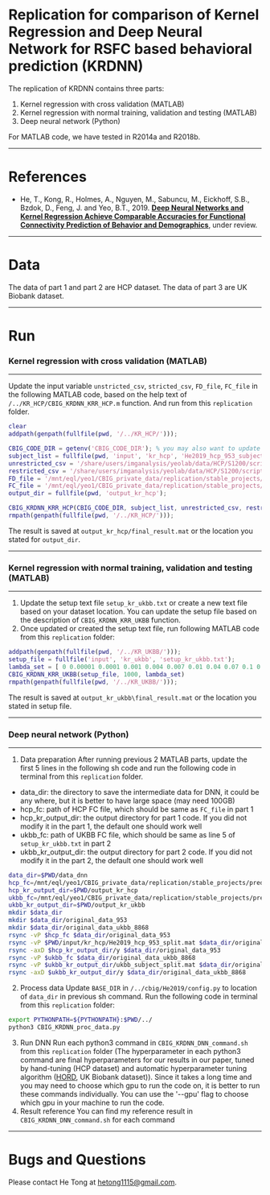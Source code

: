 # Replication for comparison of Kernel Regression and Deep Neural Network for RSFC based behavioral prediction (KRDNN)

The replication of KRDNN contains three parts:
1. Kernel regression with cross validation (MATLAB)
2. Kernel regression with normal training, validation and testing (MATLAB)
3. Deep neural network (Python)

For MATLAB code, we have tested in R2014a and R2018b.

----

References
==========
+ He, T., Kong, R., Holmes, A., Nguyen, M., Sabuncu, M., Eickhoff, S.B., Bzdok, D., Feng, J. and Yeo, B.T., 2019. [**Deep Neural Networks and Kernel Regression Achieve Comparable Accuracies for Functional Connectivity Prediction of Behavior and Demographics**](https://www.biorxiv.org/content/10.1101/473603v1), under review.

----

Data
====
The data of part 1 and part 2 are HCP dataset. The data of part 3 are UK Biobank dataset.

----

Run
====

### Kernel regression with cross validation (MATLAB)
----
Update the input variable `unstricted_csv`, `stricted_csv`, `FD_file`, `FC_file` in the following MATLAB code, based on the help text of `/../KR_HCP/CBIG_KRDNN_KRR_HCP.m` function. And run from this `replication` folder.
```MATLAB
clear
addpath(genpath(fullfile(pwd, '/../KR_HCP/')));

CBIG_CODE_DIR = getenv('CBIG_CODE_DIR'); % you may also want to update this if you did not set environment for our CBIG repository
subject_list = fullfile(pwd, 'input', 'kr_hcp', 'He2019_hcp_953_subject_list.txt');
unrestricted_csv = '/share/users/imganalysis/yeolab/data/HCP/S1200/scripts/subject_measures/unrestricted_jingweili_12_7_2017_21_0_16_NEO_A_corrected.csv';
restricted_csv = '/share/users/imganalysis/yeolab/data/HCP/S1200/scripts/restricted_hcp_data/RESTRICTED_jingweili_4_12_2017_1200subjects.csv';
FD_file = '/mnt/eql/yeo1/CBIG_private_data/replication/stable_projects/predict_phenotypes/He2019_KRDNN/HCP/FD_subject_953.txt';
FC_file = '/mnt/eql/yeo1/CBIG_private_data/replication/stable_projects/predict_phenotypes/He2019_KRDNN/HCP/FC_subject_953.mat';
output_dir = fullfile(pwd, 'output_kr_hcp');

CBIG_KRDNN_KRR_HCP(CBIG_CODE_DIR, subject_list, unrestricted_csv, restricted_csv, FD_file, FC_file, output_dir)
rmpath(genpath(fullfile(pwd, '/../KR_HCP/')));
```
The result is saved at `output_kr_hcp/final_result.mat` or the location you stated for `output_dir`.

----

### Kernel regression with normal training, validation and testing (MATLAB)
----
1. Update the setup text file `setup_kr_ukbb.txt` or create a new text file based on your dataset location. You can update the setup file based on the description of `CBIG_KRDNN_KRR_UKBB` function.
2. Once updated or created the setup text file, run following MATLAB code from this `replication` folder:
```MATLAB
addpath(genpath(fullfile(pwd, '/../KR_UKBB/')));
setup_file = fullfile('input', 'kr_ukbb', 'setup_kr_ukbb.txt');
lambda_set = [ 0 0.00001 0.0001 0.001 0.004 0.007 0.01 0.04 0.07 0.1 0.4 0.7 1 1.5 2 2.5 3 3.5 4 5 10 15 20 30 40 50 60 70 80 100 150 200];
CBIG_KRDNN_KRR_UKBB(setup_file, 1000, lambda_set)
rmpath(genpath(fullfile(pwd, '/../KR_UKBB/')));
```
The result is saved at `output_kr_ukbb\final_result.mat` or the location you stated in setup file.

----

### Deep neural network (Python)
----
1. Data preparation
After running previous 2 MATLAB parts, update the first 5 lines in the following sh code and run the following code in terminal from this `replication` folder.
* data_dir: the directory to save the intermediate data for DNN, it could be any where, but it is better to have large space (may need 100GB)
* hcp_fc: path of HCP FC file, which should be same as `FC_file` in part 1
* hcp_kr_output_dir: the output directory for part 1 code. If you did not modify it in the part 1, the default one should work well
* ukbb_fc: path of UKBB FC file, which should be same as line 5 of `setup_kr_ukbb.txt` in part 2
* ukbb_kr_output_dir: the output directory for part 2 code. If you did not modify it in the part 2, the default one should work well
```sh
data_dir=$PWD/data_dnn
hcp_fc=/mnt/eql/yeo1/CBIG_private_data/replication/stable_projects/predict_phenotypes/He2019_KRDNN/HCP/FC_subject_953.mat
hcp_kr_output_dir=$PWD/output_kr_hcp
ukbb_fc=/mnt/eql/yeo1/CBIG_private_data/replication/stable_projects/predict_phenotypes/He2019_KRDNN/UKBB/ukbb_ht_180205_FC_55.mat
ukbb_kr_output_dir=$PWD/output_kr_ukbb
mkdir $data_dir
mkdir $data_dir/original_data_953
mkdir $data_dir/original_data_ukbb_8868
rsync -vP $hcp_fc $data_dir/original_data_953
rsync -vP $PWD/input/kr_hcp/He2019_hcp_953_split.mat $data_dir/original_data_953
rsync -axD $hcp_kr_output_dir/y $data_dir/original_data_953
rsync -vP $ukbb_fc $data_dir/original_data_ukbb_8868
rsync -vP $ukbb_kr_output_dir/ukbb_subject_split.mat $data_dir/original_data_ukbb_8868
rsync -axD $ukbb_kr_output_dir/y $data_dir/original_data_ukbb_8868
```
2. Process data
Update `BASE_DIR` in `/../cbig/He2019/config.py` to location of `data_dir` in previous sh command.
Run the following code in terminal from this `replication` folder:
```sh
export PYTHONPATH=${PYTHONPATH}:$PWD/../
python3 CBIG_KRDNN_proc_data.py
```
3. Run DNN
Run each python3 command in `CBIG_KRDNN_DNN_command.sh` from this `replication` folder (The hyperparameter in each python3 command are final hyperparameters for our results in our paper, tuned by hand-tuning (HCP dataset) and automatic hyperparameter tuning algorithm ([HORD](https://github.com/ilija139/HORD), UK Biobank dataset)). Since it takes a long time and you may need to choose which gpu to run the code on, it is better to run these commands individually. You can use the '--gpu' flag to choose which gpu in your machine to run the code.
4. Result reference
You can find my reference result in `CBIG_KRDNN_DNN_command.sh` for each command
----

Bugs and Questions
====
Please contact He Tong at hetong1115@gmail.com.

